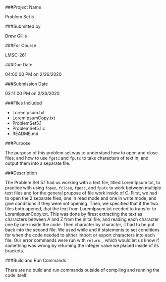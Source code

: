 ###Project Name

Problem Set 5

###Submitted by

Drew Gillis

###For Course

LMSC-261

###Due Date

04:00:00 PM on 2/26/2020

###Submission Date

03:11:00 PM on 2/26/2020

###Files Included

* LoremIpsum.txt
* LoremIpsumCopy.txt
* ProblemSet5.1
* ProblemSet5.1.c
* README.md

###Purpose

The purpose of this problem set was to understand how to open and close files, and how to use `fgetc` and `fputc` to take characters of text in, and output them into a separate file.

###Description

The Problem Set 5.1 had us working with a text file, titled LoremIpsum.txt, to practice with using `fopen`, `fclose`, `fgetc`, and `fputc` to work between multiple text files and for the general prupose of file work inside of C. First, we had to open the 2 separate files, one in read mode and one in write mode, and give conditions if they were not opening. Then, we specified that if the two files both opened, that the text from LoremIpsum.txt needed to transfer to LoremIpsumCopy.txt. This was done by firest extracting the text as characters between A and Z from the inital file, and reading each character one by one inside the code. Then character by character, it had to be put back into the second file. We used while and if statements to set conditions for when the code needed to either import or export characters into each file. Our error commands were run with `return `, which would let us know if something was wrong by returning the integer value we placed inside of its brackets.

###Build and Run Commands

There are no build and run commands outside of compiling and running the code itself.
